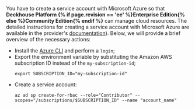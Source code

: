 You have to create a service account with Microsoft Azure so that **Deckhouse Platform {% if page.revision == 'ee' %}Enterprise Edition{% else %}Community Edition{% endif %}** can manage cloud resources. The detailed instructions for creating a service account with Microsoft Azure are available in the provider's [documentation](https://docs.microsoft.com/en-us/cli/azure/create-an-azure-service-principal-azure-cli)). Below, we will provide a brief overview of the necessary actions:
- Install the [Azure CLI](https://docs.microsoft.com/en-us/cli/azure/install-azure-cli) and perform a `login`;
- Export the environment variable by substituting the Amazon AWS subscription ID instead of the `my-subscription-id`;
  ```shell
  export SUBSCRIPTION_ID="my-subscription-id"
  ```
- Create a service account:
  ```shell
  az ad sp create-for-rbac --role="Contributor" --scopes="/subscriptions/$SUBSCRIPTION_ID" --name "account_name"
  ```

